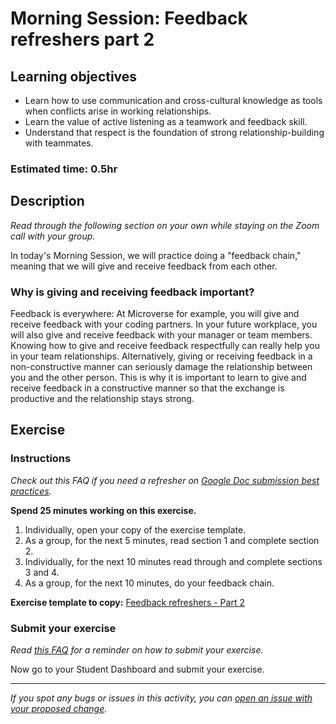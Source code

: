 # Morning Session: Feedback refreshers part 2

## Learning objectives

- Learn how to use communication and cross-cultural knowledge as tools when conflicts arise in working relationships.
- Learn the value of active listening as a teamwork and feedback skill.
- Understand that respect is the foundation of strong relationship-building with teammates.

### **Estimated time**: 0.5hr

## Description

*Read through the following section on your own while staying on the Zoom call with your group.*

In today's Morning Session, we will practice doing a "feedback chain," meaning that we will give and receive feedback from each other.

### Why is giving and receiving feedback  important?

Feedback is everywhere: At Microverse for example, you will give and receive feedback with your coding partners. In your future workplace, you will also give and receive feedback with your manager or team members. Knowing how to give and receive feedback respectfully can really help you in your team relationships. Alternatively, giving or receiving feedback in a non-constructive manner can seriously damage the relationship between you and the other person. This is why it is important to learn to give and receive feedback in a constructive manner so that the exchange is productive and the relationship stays strong.

## Exercise

### Instructions

*Check out this FAQ if you need a refresher on [Google Doc submission best practices](https://microverse.zendesk.com/hc/en-us/articles/360063156813).*

**Spend 25 minutes working on this exercise.**

1. Individually, open your copy of the exercise template.
2. As a group, for the next 5 minutes, read section 1 and complete section 2.
3. Individually, for the next 10 minutes read through and complete sections 3 and 4.
4. As a group, for the next 10 minutes, do your feedback chain.

**Exercise template to copy:** [Feedback refreshers - Part 2](https://docs.google.com/document/d/1yzQWXXh8vOmz7cwGEYEY8ji8s8ut2YYMdmT3C7kNRxo/edit#)

### Submit your exercise

*Read [this FAQ](https://microverse.zendesk.com/hc/en-us/articles/360061344234) for a reminder on how to submit your exercise.*

Now go to your Student Dashboard and submit your exercise.

------

_If you spot any bugs or issues in this activity, you can [open an issue with your proposed change](https://github.com/microverseinc/curriculum-transversal-skills/blob/main/git-github/articles/open_issue.md)._
